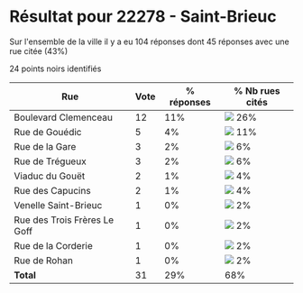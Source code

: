 # Résultat pour 22278 - Saint-Brieuc

Sur l'ensemble de la ville il y a eu 104 réponses dont 45 réponses avec une rue citée (43%)

24 points noirs identifiés

| Rue | Vote | % réponses | % Nb rues cités|
|-----|------|------------|----------------|
| Boulevard Clemenceau | 12 | 11% | <img src="../../img/bar_26.gif" />&nbsp;26%|
| Rue de Gouédic | 5 | 4% | <img src="../../img/bar_11.gif" />&nbsp;11%|
| Rue de la Gare | 3 | 2% | <img src="../../img/bar_6.gif" />&nbsp;6%|
| Rue de Trégueux | 3 | 2% | <img src="../../img/bar_6.gif" />&nbsp;6%|
| Viaduc du Gouët | 2 | 1% | <img src="../../img/bar_4.gif" />&nbsp;4%|
| Rue des Capucins | 2 | 1% | <img src="../../img/bar_4.gif" />&nbsp;4%|
| Venelle Saint-Brieuc | 1 | 0% | <img src="../../img/bar_2.gif" />&nbsp;2%|
| Rue des Trois Frères Le Goff | 1 | 0% | <img src="../../img/bar_2.gif" />&nbsp;2%|
| Rue de la Corderie | 1 | 0% | <img src="../../img/bar_2.gif" />&nbsp;2%|
| Rue de Rohan | 1 | 0% | <img src="../../img/bar_2.gif" />&nbsp;2%|
| **Total** | 31 | 29% | 68%|
